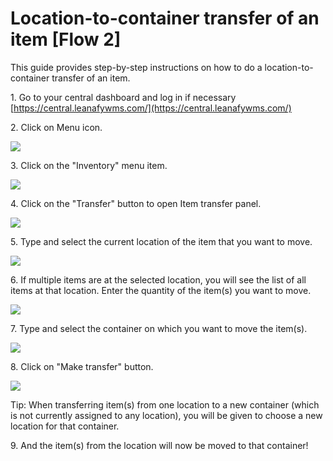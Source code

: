 # Location-to-container transfer of an item [Flow 2]

This guide provides step-by-step instructions on how to do a location-to- container transfer of an item.

1\. Go to your central dashboard and log in if necessary [https://central.leanafywms.com/](https://central.leanafywms.com/)


2\. Click on Menu icon.

![](https://ajeuwbhvhr.cloudimg.io/colony-recorder.s3.amazonaws.com/files/2023-08-18/67094fb4-4d64-498b-a057-f1c516951240/ascreenshot.jpeg?tl_px=0,0&br_px=1719,961&force_format=png&width=1120.0&wat=1&wat_opacity=0.7&wat_gravity=northwest&wat_url=https://colony-recorder.s3.us-west-1.amazonaws.com/images/watermarks/FB923C_standard.png&wat_pad=52,44)


3\. Click on the "Inventory" menu item.

![](https://ajeuwbhvhr.cloudimg.io/colony-recorder.s3.amazonaws.com/files/2023-08-18/1621fe2c-9e9c-4e10-b4df-9345c68858af/ascreenshot.jpeg?tl_px=0,173&br_px=1719,1134&force_format=png&width=1120.0&wat=1&wat_opacity=0.7&wat_gravity=northwest&wat_url=https://colony-recorder.s3.us-west-1.amazonaws.com/images/watermarks/FB923C_standard.png&wat_pad=367,277)


4\. Click on the "Transfer" button to open Item transfer panel.

![](https://ajeuwbhvhr.cloudimg.io/colony-recorder.s3.amazonaws.com/files/2023-08-18/f119015d-cd8b-4577-afc5-261301234aca/ascreenshot.jpeg?tl_px=1220,0&br_px=2940,961&force_format=png&width=1120.0&wat=1&wat_opacity=0.7&wat_gravity=northwest&wat_url=https://colony-recorder.s3.us-west-1.amazonaws.com/images/watermarks/FB923C_standard.png&wat_pad=905,148)


5\. Type and select the current location of the item that you want to move.

![](https://ajeuwbhvhr.cloudimg.io/colony-recorder.s3.amazonaws.com/files/2023-08-18/adb68484-bebe-4977-a4d8-1d94068f3c12/ascreenshot.jpeg?tl_px=0,219&br_px=1719,1180&force_format=png&width=1120.0&wat=1&wat_opacity=0.7&wat_gravity=northwest&wat_url=https://colony-recorder.s3.us-west-1.amazonaws.com/images/watermarks/FB923C_standard.png&wat_pad=217,277)


6\. If multiple items are at the selected location, you will see the list of all items at that location. Enter the quantity of the item(s) you want to move.

![](https://ajeuwbhvhr.cloudimg.io/colony-recorder.s3.amazonaws.com/files/2023-08-18/b15a4d69-74ca-4337-a437-ee785225adaf/ascreenshot.jpeg?tl_px=0,161&br_px=1719,1122&force_format=png&width=1120.0&wat=1&wat_opacity=0.7&wat_gravity=northwest&wat_url=https://colony-recorder.s3.us-west-1.amazonaws.com/images/watermarks/FB923C_standard.png&wat_pad=392,276)


7\. Type and select the container on which you want to move the item(s).

![](https://ajeuwbhvhr.cloudimg.io/colony-recorder.s3.amazonaws.com/files/2023-08-18/cafa4f77-317a-4fec-a7fa-04adf448f755/ascreenshot.jpeg?tl_px=0,103&br_px=2293,1384&force_format=png&width=1120.0&wat=1&wat_opacity=0.7&wat_gravity=northwest&wat_url=https://colony-recorder.s3.us-west-1.amazonaws.com/images/watermarks/FB923C_standard.png&wat_pad=125,277)


8\. Click on "Make transfer" button.

![](https://ajeuwbhvhr.cloudimg.io/colony-recorder.s3.amazonaws.com/files/2023-08-18/b0cdbc67-b212-48de-aaa8-9f3a84e8caea/ascreenshot.jpeg?tl_px=0,472&br_px=1719,1434&force_format=png&width=1120.0&wat=1&wat_opacity=0.7&wat_gravity=northwest&wat_url=https://colony-recorder.s3.us-west-1.amazonaws.com/images/watermarks/FB923C_standard.png&wat_pad=228,520)


Tip: When transferring item(s) from one location to a new container (which is not currently assigned to any location), you will be given to choose a new location for that container.


9\. And the item(s) from the location will now be moved to that container!
